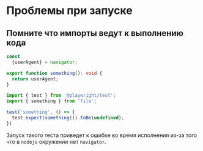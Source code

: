 # Проблемы при запуске

## Помните что импорты ведут к выполнению кода

```typescript
const
  {userAgent} = navigator;

export function something(): void {
  return userAgent;
}
```

```typescript
import { test } from '@playwright/test';
import { something } from 'file';

test('something', () => {
  test.expect(something()).toBe(undefined);
})
```

Запуск такого теста приведет к ошибке во время исполнения из-за того что в `nodejs` окружении нет `navigator`.

